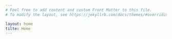 ```yaml
---
# Feel free to add content and custom Front Matter to this file.
# To modify the layout, see https://jekyllrb.com/docs/themes/#overriding-theme-defaults

layout: home
tilte: Home
---
```


